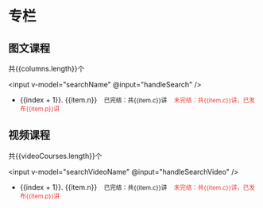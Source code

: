 # 专栏

## 图文课程

共{{columns.length}}个

<input v-model="searchName" @input="handleSearch" />

<ul>
  <li v-for="(item, index) in columns">
    <a class="column-name" :href="`detail.html?type=column&course_id=${item.id}`">{{index + 1}}. {{item.n}}</a>
    <span v-if="item.f" class="column-status column-has-finish">已完结：共{{item.c}}讲</span>
    <span v-else class="column-status column-not-finish">未完结：共{{item.c}}讲，已发布{{item.p}}讲</span>
  </li>
</ul>

## 视频课程

共{{videoCourses.length}}个

<input v-model="searchVideoName" @input="handleSearchVideo" />

<ul>
  <li v-for="(item, index) in videoCourses">
    <a class="column-name" :href="`detail.html?type=video&course_id=${item.id}`">{{index + 1}}. {{item.n}}</a>
    <span v-if="item.f" class="column-status column-has-finish">已完结：共{{item.c}}讲</span>
    <span v-else class="column-status column-not-finish">未完结：共{{item.c}}讲，已发布{{item.p}}讲</span>
  </li>
</ul>

<script setup>
import { inject, ref } from 'vue'

const geektimeColumns = inject('geektime_columns')
const geektimeVideoCourses = inject('geektime_videoCourses')

const columns = ref(geektimeColumns)
const videoCourses = ref(geektimeVideoCourses)
const searchName = ref('')
const searchVideoName = ref('')

function handleSearch(evt) {
  console.log('handleSearch:', evt.target.value)
  console.log('handleSearch searchName:', searchName.value)
  const name = searchName.value
  if (!name) {
    columns.value = geektimeColumns
  } else {
    columns.value = geektimeColumns.filter(item => item.n.toLowerCase().indexOf(name) !== -1)
  }
}

function handleSearchVideo(evt) {
  console.log('handleSearchVideo:', evt.target.value, searchVideoName.value)
  const name = searchVideoName.value
  if (!name) {
    videoCourses.value = geektimeVideoCourses
  } else {
    videoCourses.value = geektimeVideoCourses.filter(item => item.n.toLowerCase().indexOf(name) !== -1)
  }
}
</script>

<style>
  .column-name {
    font-size: 14px;
  }
  .column-status {
    margin-left: 10px;
    font-size: 12px;
  }
  .column-not-finish {
    color: #ed3838;
  }
</style>
